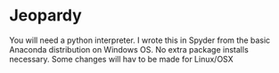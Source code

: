 # Jeopardy
You will need a python interpreter. I wrote this in Spyder from the basic Anaconda distribution on Windows OS. No extra package installs necessary. Some changes will hav to be made for Linux/OSX
